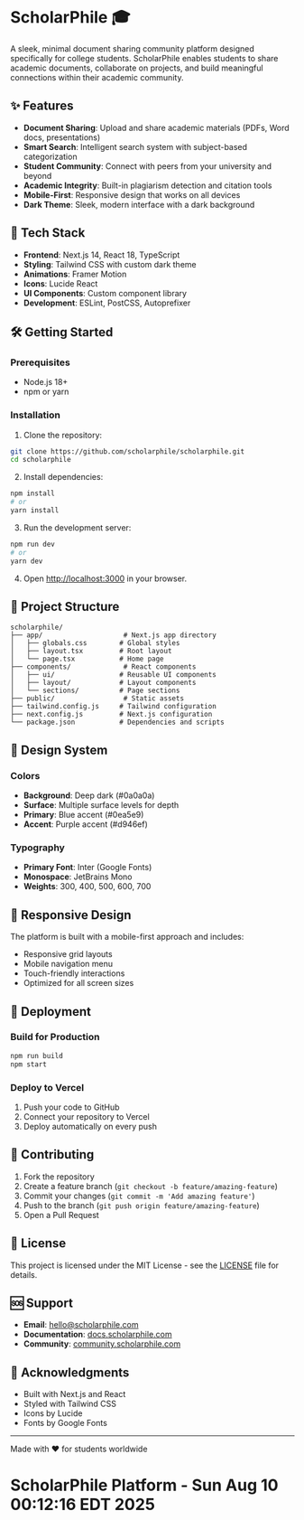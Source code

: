 # ScholarPhile 🎓

A sleek, minimal document sharing community platform designed specifically for college students. ScholarPhile enables students to share academic documents, collaborate on projects, and build meaningful connections within their academic community.

## ✨ Features

- **Document Sharing**: Upload and share academic materials (PDFs, Word docs, presentations)
- **Smart Search**: Intelligent search system with subject-based categorization
- **Student Community**: Connect with peers from your university and beyond
- **Academic Integrity**: Built-in plagiarism detection and citation tools
- **Mobile-First**: Responsive design that works on all devices
- **Dark Theme**: Sleek, modern interface with a dark background

## 🚀 Tech Stack

- **Frontend**: Next.js 14, React 18, TypeScript
- **Styling**: Tailwind CSS with custom dark theme
- **Animations**: Framer Motion
- **Icons**: Lucide React
- **UI Components**: Custom component library
- **Development**: ESLint, PostCSS, Autoprefixer

## 🛠️ Getting Started

### Prerequisites

- Node.js 18+ 
- npm or yarn

### Installation

1. Clone the repository:
```bash
git clone https://github.com/scholarphile/scholarphile.git
cd scholarphile
```

2. Install dependencies:
```bash
npm install
# or
yarn install
```

3. Run the development server:
```bash
npm run dev
# or
yarn dev
```

4. Open [http://localhost:3000](http://localhost:3000) in your browser.

## 📁 Project Structure

```
scholarphile/
├── app/                    # Next.js app directory
│   ├── globals.css        # Global styles
│   ├── layout.tsx         # Root layout
│   └── page.tsx           # Home page
├── components/             # React components
│   ├── ui/                # Reusable UI components
│   ├── layout/            # Layout components
│   └── sections/          # Page sections
├── public/                 # Static assets
├── tailwind.config.js     # Tailwind configuration
├── next.config.js         # Next.js configuration
└── package.json           # Dependencies and scripts
```

## 🎨 Design System

### Colors
- **Background**: Deep dark (#0a0a0a)
- **Surface**: Multiple surface levels for depth
- **Primary**: Blue accent (#0ea5e9)
- **Accent**: Purple accent (#d946ef)

### Typography
- **Primary Font**: Inter (Google Fonts)
- **Monospace**: JetBrains Mono
- **Weights**: 300, 400, 500, 600, 700

## 📱 Responsive Design

The platform is built with a mobile-first approach and includes:
- Responsive grid layouts
- Mobile navigation menu
- Touch-friendly interactions
- Optimized for all screen sizes

## 🚀 Deployment

### Build for Production
```bash
npm run build
npm start
```

### Deploy to Vercel
1. Push your code to GitHub
2. Connect your repository to Vercel
3. Deploy automatically on every push

## 🤝 Contributing

1. Fork the repository
2. Create a feature branch (`git checkout -b feature/amazing-feature`)
3. Commit your changes (`git commit -m 'Add amazing feature'`)
4. Push to the branch (`git push origin feature/amazing-feature`)
5. Open a Pull Request

## 📄 License

This project is licensed under the MIT License - see the [LICENSE](LICENSE) file for details.

## 🆘 Support

- **Email**: hello@scholarphile.com
- **Documentation**: [docs.scholarphile.com](https://docs.scholarphile.com)
- **Community**: [community.scholarphile.com](https://community.scholarphile.com)

## 🙏 Acknowledgments

- Built with Next.js and React
- Styled with Tailwind CSS
- Icons by Lucide
- Fonts by Google Fonts

---

Made with ❤️ for students worldwide
# ScholarPhile Platform - Sun Aug 10 00:12:16 EDT 2025
